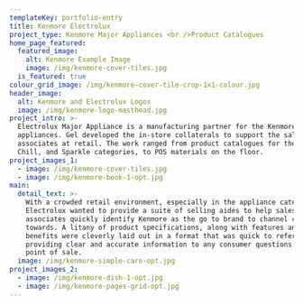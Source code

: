 ```yaml
---
templateKey: portfolio-entry
title: Kenmore Electrolux
project_type: Kenmore Major Appliances <br />Product Catalogues
home_page_featured:
  featured_image:
    alt: Kenmore Example Image
    image: /img/kenmore-cover-tiles.jpg
  is_featured: true
colour_grid_image: /img/kenmore-cover-tile-crop-1x1-colour.jpg
header_image:
  alt: Kenmore and Electrolux Logos
  image: /img/kenmore-logo-masthead.jpg
project_intro: >-
  Electrolux Major Appliance is a manufacturing partner for the Kenmore brand of
  appliances. Gel developed the in-store collaterals to support the sales
  associates at retail. The work ranged from product catalogues for the Cook,
  Chill, and Sparkle categories, to POS materials on the floor.
project_images_1:
  - image: /img/kenmore-cover-tiles.jpg
  - image: /img/kenmore-book-1-opt.jpg
main:
  detail_text: >-
    With a crowded retail environment, especially in the appliance categories,
    Electrolux wanted to provide a suite of selling aides to help sales
    associates quickly identify Kenmore as the go to brand to channel consumers
    towards. A litany of product specifications, along with features and
    benefits were cleverly laid out in a format that was quick to reference,
    providing clear and accurate information to any consumer questions at the
    point of sale.
  image: /img/kenmore-simple-care-opt.jpg
project_images_2:
  - image: /img/kenmore-dish-1-opt.jpg
  - image: /img/kenmore-pages-grid-opt.jpg
---
```



